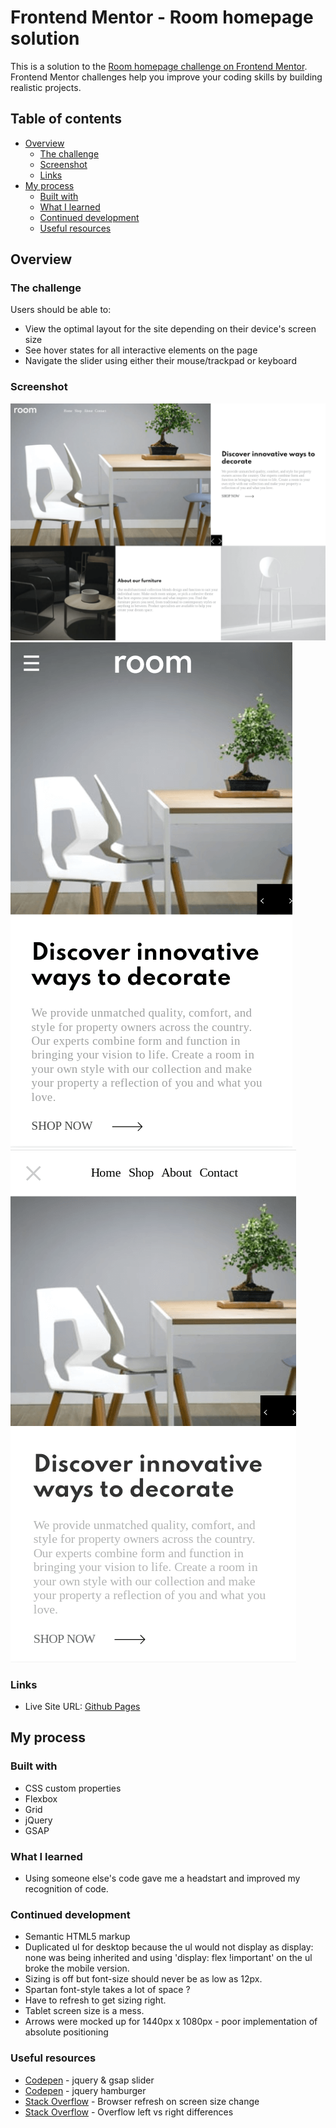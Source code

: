 # Frontend Mentor - Room homepage solution

This is a solution to the [Room homepage challenge on Frontend Mentor](https://www.frontendmentor.io/challenges/room-homepage-BtdBY_ENq). Frontend Mentor challenges help you improve your coding skills by building realistic projects.

## Table of contents

- [Overview](#overview)
  - [The challenge](#the-challenge)
  - [Screenshot](#screenshot)
  - [Links](#links)
- [My process](#my-process)
  - [Built with](#built-with)
  - [What I learned](#what-i-learned)
  - [Continued development](#continued-development)
  - [Useful resources](#useful-resources)

## Overview

### The challenge

Users should be able to:

- View the optimal layout for the site depending on their device's screen size
- See hover states for all interactive elements on the page
- Navigate the slider using either their mouse/trackpad or keyboard

### Screenshot

![](./room-desktop.png)
![](./room-mobile.png)
![](./room-mobile-nav.png)

### Links

- Live Site URL: [Github Pages](https://jdegand.github.io/room-homepage)

## My process

### Built with

- CSS custom properties
- Flexbox
- Grid
- jQuery
- GSAP

### What I learned

- Using someone else's code gave me a headstart and improved my recognition of code.    

### Continued development

- Semantic HTML5 markup
- Duplicated ul for desktop because the ul would not display as display: none was being inherited and using 'display: flex !important' on the ul broke the mobile version.  
- Sizing is off but font-size should never be as low as 12px.
- Spartan font-style takes a lot of space ?
- Have to refresh to get sizing right.
- Tablet screen size is a mess.
- Arrows were mocked up for 1440px x 1080px - poor implementation of absolute positioning

### Useful resources

- [Codepen](https://codepen.io/gvrban/pen/qjbpaa) - jquery & gsap slider
- [Codepen](https://codepen.io/g13nn/pen/eHGEF) - jquery hamburger
- [Stack Overflow](https://stackoverflow.com/questions/38598278/browser-refresh-on-screen-size) - Browser refresh on screen size change
- [Stack Overflow](https://stackoverflow.com/questions/36531708/why-can-absolutely-positioned-elements-make-areas-scrollable) - Overflow left vs right differences
